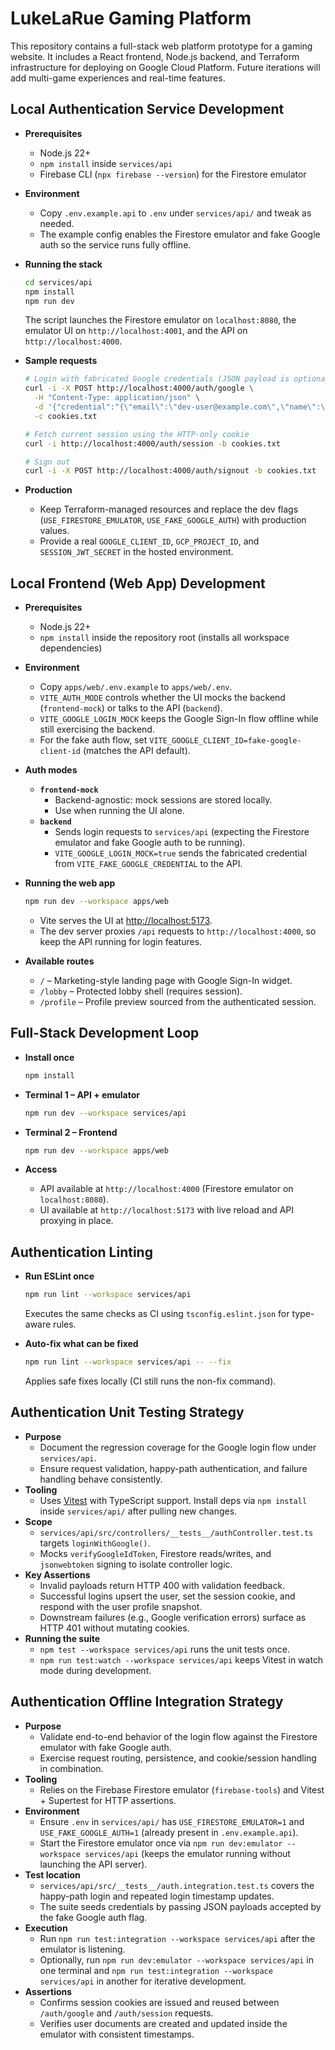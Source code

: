 # LukeLaRue Gaming Platform

This repository contains a full-stack web platform prototype for a gaming website. It includes a React frontend, Node.js backend, and Terraform infrastructure for deploying on Google Cloud Platform. Future iterations will add multi-game experiences and real-time features.

## Local Authentication Service Development

- **Prerequisites**
  - Node.js 22+
  - `npm install` inside `services/api`
  - Firebase CLI (`npx firebase --version`) for the Firestore emulator

- **Environment**
  - Copy `.env.example.api` to `.env` under `services/api/` and tweak as needed.
  - The example config enables the Firestore emulator and fake Google auth so the service runs fully offline.

- **Running the stack**
  ```bash
  cd services/api
  npm install
  npm run dev
  ```
  The script launches the Firestore emulator on `localhost:8080`, the emulator UI on `http://localhost:4001`, and the API on `http://localhost:4000`.

- **Sample requests**
  ```bash
  # Login with fabricated Google credentials (JSON payload is optional)
  curl -i -X POST http://localhost:4000/auth/google \
    -H "Content-Type: application/json" \
    -d '{"credential":"{\"email\":\"dev-user@example.com\",\"name\":\"Dev User\"}"}' \
    -c cookies.txt

  # Fetch current session using the HTTP-only cookie
  curl -i http://localhost:4000/auth/session -b cookies.txt

  # Sign out
  curl -i -X POST http://localhost:4000/auth/signout -b cookies.txt
  ```

- **Production**
  - Keep Terraform-managed resources and replace the dev flags (`USE_FIRESTORE_EMULATOR`, `USE_FAKE_GOOGLE_AUTH`) with production values.
  - Provide a real `GOOGLE_CLIENT_ID`, `GCP_PROJECT_ID`, and `SESSION_JWT_SECRET` in the hosted environment.

## Local Frontend (Web App) Development

- **Prerequisites**
  - Node.js 22+
  - `npm install` inside the repository root (installs all workspace dependencies)

- **Environment**
  - Copy `apps/web/.env.example` to `apps/web/.env`.
  - `VITE_AUTH_MODE` controls whether the UI mocks the backend (`frontend-mock`) or talks to the API (`backend`).
  - `VITE_GOOGLE_LOGIN_MOCK` keeps the Google Sign-In flow offline while still exercising the backend.
  - For the fake auth flow, set `VITE_GOOGLE_CLIENT_ID=fake-google-client-id` (matches the API default).

- **Auth modes**
  - **`frontend-mock`**
    - Backend-agnostic: mock sessions are stored locally.
    - Use when running the UI alone.
  - **`backend`**
    - Sends login requests to `services/api` (expecting the Firestore emulator and fake Google auth to be running).
    - `VITE_GOOGLE_LOGIN_MOCK=true` sends the fabricated credential from `VITE_FAKE_GOOGLE_CREDENTIAL` to the API.

- **Running the web app**
  ```bash
  npm run dev --workspace apps/web
  ```
  - Vite serves the UI at [http://localhost:5173](http://localhost:5173).
  - The dev server proxies `/api` requests to `http://localhost:4000`, so keep the API running for login features.

- **Available routes**
  - `/` – Marketing-style landing page with Google Sign-In widget.
  - `/lobby` – Protected lobby shell (requires session).
  - `/profile` – Profile preview sourced from the authenticated session.

## Full-Stack Development Loop

- **Install once**
  ```bash
  npm install
  ```

- **Terminal 1 – API + emulator**
  ```bash
  npm run dev --workspace services/api
  ```

- **Terminal 2 – Frontend**
  ```bash
  npm run dev --workspace apps/web
  ```

- **Access**
  - API available at `http://localhost:4000` (Firestore emulator on `localhost:8080`).
  - UI available at `http://localhost:5173` with live reload and API proxying in place.

## Authentication Linting

- **Run ESLint once**
  ```bash
  npm run lint --workspace services/api
  ```
  Executes the same checks as CI using `tsconfig.eslint.json` for type-aware rules.

- **Auto-fix what can be fixed**
  ```bash
  npm run lint --workspace services/api -- --fix
  ```
  Applies safe fixes locally (CI still runs the non-fix command).

## Authentication Unit Testing Strategy

- **Purpose**
  - Document the regression coverage for the Google login flow under `services/api`.
  - Ensure request validation, happy-path authentication, and failure handling behave consistently.
- **Tooling**
  - Uses [Vitest](https://vitest.dev/) with TypeScript support. Install deps via `npm install` inside `services/api/` after pulling new changes.
- **Scope**
  - `services/api/src/controllers/__tests__/authController.test.ts` targets `loginWithGoogle()`.
  - Mocks `verifyGoogleIdToken`, Firestore reads/writes, and `jsonwebtoken` signing to isolate controller logic.
- **Key Assertions**
  - Invalid payloads return HTTP 400 with validation feedback.
  - Successful logins upsert the user, set the session cookie, and respond with the user profile snapshot.
  - Downstream failures (e.g., Google verification errors) surface as HTTP 401 without mutating cookies.
- **Running the suite**
  - `npm test --workspace services/api` runs the unit tests once.
  - `npm run test:watch --workspace services/api` keeps Vitest in watch mode during development.

## Authentication Offline Integration Strategy

- **Purpose**
  - Validate end-to-end behavior of the login flow against the Firestore emulator with fake Google auth.
  - Exercise request routing, persistence, and cookie/session handling in combination.
- **Tooling**
  - Relies on the Firebase Firestore emulator (`firebase-tools`) and Vitest + Supertest for HTTP assertions.
- **Environment**
  - Ensure `.env` in `services/api/` has `USE_FIRESTORE_EMULATOR=1` and `USE_FAKE_GOOGLE_AUTH=1` (already present in `.env.example.api`).
  - Start the Firestore emulator once via `npm run dev:emulator --workspace services/api` (keeps the emulator running without launching the API server).
- **Test location**
  - `services/api/src/__tests__/auth.integration.test.ts` covers the happy-path login and repeated login timestamp updates.
  - The suite seeds credentials by passing JSON payloads accepted by the fake Google auth flag.
- **Execution**
  - Run `npm run test:integration --workspace services/api` after the emulator is listening.
  - Optionally, run `npm run dev:emulator --workspace services/api` in one terminal and `npm run test:integration --workspace services/api` in another for iterative development.
- **Assertions**
  - Confirms session cookies are issued and reused between `/auth/google` and `/auth/session` requests.
  - Verifies user documents are created and updated inside the emulator with consistent timestamps.
